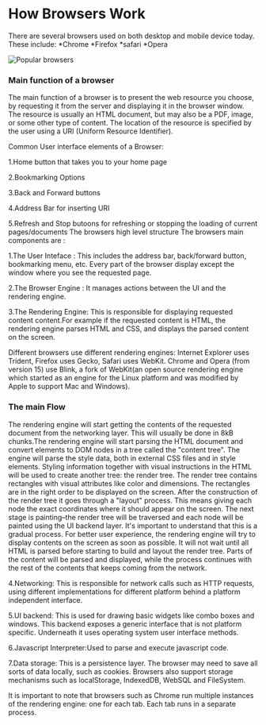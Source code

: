 # How Browsers Work

There are several browsers used on both desktop and mobile device today. These include: *Chrome *Firefox *safari *Opera

![Popular browsers](http://markmwaura.github.io/images/browsers.jpg)
### Main function of a browser
The main function of a browser is to present the web resource you choose, by requesting it from the server and displaying it in the browser window. The resource is usually an HTML document, but may also be a PDF, image, or some other type of content. The location of the resource is specified by the user using a URI (Uniform Resource Identifier).

Common User interface elements of a Browser:

1.Home button that takes you to your home page

2.Bookmarking Options

3.Back and Forward buttons

4.Address Bar for inserting URI

5.Refresh and Stop butoons for refreshing or stopping the loading of current pages/documents
The browsers high level structure The browsers main components are :

1.The User Inteface : This includes the address bar, back/forward button, bookmarking menu, etc. Every part of the browser display except the window where you see the requested page.

2.The Browser Engine : It manages actions between the UI and the rendering engine.

3.The Rendering Engine: This is responsible for displaying requested content content.For example if the requested content is HTML, the rendering engine parses HTML and CSS, and displays the parsed content on the screen.

Different browsers use different rendering engines: Internet Explorer uses Trident, Firefox uses Gecko, Safari uses WebKit. Chrome and Opera (from version 15) use Blink, a fork of WebKit(an open source rendering engine which started as an engine for the Linux platform and was modified by Apple to support Mac and Windows).

### The main Flow

The rendering engine will start getting the contents of the requested document from the networking layer. This will usually be done in 8kB chunks.The rendering engine will start parsing the HTML document and convert elements to DOM nodes in a tree called the "content tree". The engine will parse the style data, both in external CSS files and in style elements. Styling information together with visual instructions in the HTML will be used to create another tree: the render tree.
The render tree contains rectangles with visual attributes like color and dimensions. The rectangles are in the right order to be displayed on the screen.
After the construction of the render tree it goes through a "layout" process. This means giving each node the exact coordinates where it should appear on the screen. The next stage is painting–the render tree will be traversed and each node will be painted using the UI backend layer.
It's important to understand that this is a gradual process. For better user experience, the rendering engine will try to display contents on the screen as soon as possible. It will not wait until all HTML is parsed before starting to build and layout the render tree. Parts of the content will be parsed and displayed, while the process continues with the rest of the contents that keeps coming from the network.


4.Networking: This is responsible for network calls such as HTTP requests, using different implementations for different platform behind a platform independent interface.


5.UI backend: This is used for drawing basic widgets like combo boxes and windows. This backend exposes a generic interface that is not platform specific. Underneath it uses operating system user interface methods.


6.Javascript Interpreter:Used to parse and execute javascript code.


7.Data storage: This is a persistence layer. The browser may need to save all sorts of data locally, such as cookies. Browsers also support storage mechanisms such as localStorage, IndexedDB, WebSQL and FileSystem.

It is important to note that browsers such as Chrome run multiple instances of the rendering engine: one for each tab. Each tab runs in a separate process. 